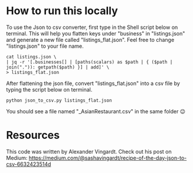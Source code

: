# How to run this locally

To use the Json to csv converter, first type in the Shell script below on terminal. This will help you flatten keys under "business" in "listings.json" and generate a new file called "listings_flat.json". Feel free to change "listings.json" to your file name.

```
cat listings.json \
| jq -r '[.businesses[] | [paths(scalars) as $path | { ($path | join(".")): getpath($path) }] | add]' \
> listings_flat.json
```
After flattening the json file, convert "listings_flat.json" into a csv file by typing the script below on terminal.
```
python json_to_csv.py listings_flat.json

```
You should see a file named "_AsianRestaurant.csv" in the same folder 😉

# Resources

This code was written by Alexander Vingardt. Check out his post on Medium: https://medium.com/@sashavingardt/recipe-of-the-day-json-to-csv-6632423514d

